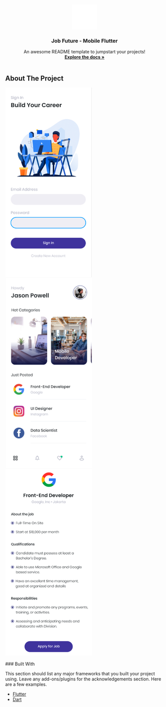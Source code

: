 


<!-- PROJECT LOGO -->
<br />
<p align="center">
  <a href="https://github.com/azharuanwar/">
    <img src="assets/logo.png" alt="Logo" width="80" height="80">
  </a>

  <h3 align="center">Job Future - Mobile Flutter</h3>

  <p align="center">
    An awesome README template to jumpstart your projects!
    <br />
    <a href="https://github.com/azharuanwar/"><strong>Explore the docs »</strong></a>
    <br />
    <br />
  </p>
</p>




<!-- ABOUT THE PROJECT -->
## About The Project
<p float="left">
 <img src="assets/ss2.png" alt="Logo" width="275" height="auto">
 
 <img src="assets/ss.png" alt="Logo" width="275" height="auto">

 <img src="assets/ss3.png" alt="Logo" width="275" height="auto">

</p>
### Built With

This section should list any major frameworks that you built your project using. Leave any add-ons/plugins for the acknowledgements section. Here are a few examples.
* [Flutter](https://flutter.dev)
* [Dart](https://dart.dev)
